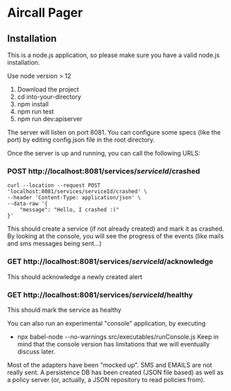 # Aircall Pager
## Installation
This is a node.js application, so please make sure you have a valid node.js installation.

Use node version > 12

1. Download the project
2. cd into-your-directory
3. npm install
4. npm run test
5. npm run dev:apiserver

The server will listen on port 8081. You can configure some specs (like the port) by editing config.json file in the root directory.

Once the server is up and running, you can call the following URLS:

### POST http://localhost:8081/services/*serviceId*/crashed
~~~
curl --location --request POST 'localhost:8081/services/serviceId/crashed' \
--header 'Content-Type: application/json' \
--data-raw '{
    "message": "Hello, I crashed :("
}'
~~~

This should create a service (if not already created) and mark it as crashed.
By looking at the console, you will see the progress of the events (like mails and sms messages being sent...)

### GET http://localhost:8081/services/*serviceId*/acknowledge
This should acknowledge a newly created alert

### GET http://localhost:8081/services/*serviceId*/healthy
This should mark the service as healthy

You can also run an experimental "console" application, by executing
* npx babel-node --no-warnings src/executables/runConsole.js
Keep in mind that the console version has limitations that we will eventually discuss later.

Most of the adapters have been "mocked up".
SMS and EMAILS are not really sent.
A persistence DB has been created (JSON file based) as well as a policy server (or, actually, a JSON repository to read policies from).



